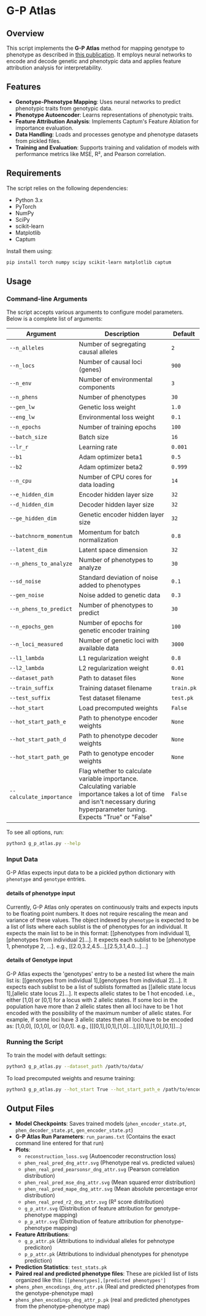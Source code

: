 # G-P Atlas

## Overview
This script implements the **G-P Atlas** method for mapping genotype to phenotype as described in [this publication](https://doi.org/10.57844/arcadia-d316-721f). It employs neural networks to encode and decode genetic and phenotypic data and applies feature attribution analysis for interpretability.

## Features
- **Genotype-Phenotype Mapping**: Uses neural networks to predict phenotypic traits from genotypic data.
- **Phenotype Autoencoder**: Learns representations of phenotypic traits.
- **Feature Attribution Analysis**: Implements Captum's Feature Ablation for importance evaluation.
- **Data Handling**: Loads and processes genotype and phenotype datasets from pickled files.
- **Training and Evaluation**: Supports training and validation of models with performance metrics like MSE, R², and Pearson correlation.

## Requirements

The script relies on the following dependencies:
- Python 3.x
- PyTorch
- NumPy
- SciPy
- scikit-learn
- Matplotlib
- Captum

Install them using:
```sh
pip install torch numpy scipy scikit-learn matplotlib captum
```

## Usage
### Command-line Arguments
The script accepts various arguments to configure model parameters. Below is a complete list of arguments:

| Argument | Description | Default |
|----------|-------------|---------|
| `--n_alleles` | Number of segregating causal alleles | `2` |
| `--n_locs` | Number of causal loci (genes) | `900` |
| `--n_env` | Number of environmental components | `3` |
| `--n_phens` | Number of phenotypes | `30` |
| `--gen_lw` | Genetic loss weight | `1.0` |
| `--eng_lw` | Environmental loss weight | `0.1` |
| `--n_epochs` | Number of training epochs | `100` |
| `--batch_size` | Batch size | `16` |
| `--lr_r` | Learning rate | `0.001` |
| `--b1` | Adam optimizer beta1 | `0.5` |
| `--b2` | Adam optimizer beta2 | `0.999` |
| `--n_cpu` | Number of CPU cores for data loading | `14` |
| `--e_hidden_dim` | Encoder hidden layer size | `32` |
| `--d_hidden_dim` | Decoder hidden layer size | `32` |
| `--ge_hidden_dim` | Genetic encoder hidden layer size | `32` |
| `--batchnorm_momentum` | Momentum for batch normalization | `0.8` |
| `--latent_dim` | Latent space dimension | `32` |
| `--n_phens_to_analyze` | Number of phenotypes to analyze | `30` |
| `--sd_noise` | Standard deviation of noise added to phenotypes | `0.1` |
| `--gen_noise` | Noise added to genetic data | `0.3` |
| `--n_phens_to_predict` | Number of phenotypes to predict | `30` |
| `--n_epochs_gen` | Number of epochs for genetic encoder training | `100` |
| `--n_loci_measured` | Number of genetic loci with available data | `3000` |
| `--l1_lambda` | L1 regularization weight | `0.8` |
| `--l2_lambda` | L2 regularization weight | `0.01` |
| `--dataset_path` | Path to dataset files | `None` |
| `--train_suffix` | Training dataset filename | `train.pk` |
| `--test_suffix` | Test dataset filename | `test.pk` |
| `--hot_start` | Load precomputed weights | `False` |
| `--hot_start_path_e` | Path to phenotype encoder weights | `None` |
| `--hot_start_path_d` | Path to phenotype decoder weights | `None` |
| `--hot_start_path_ge` | Path to genotype encoder weights | `None` |
| `--calculate_importance` | Flag whether to calculate variable importance. Calculating variable importance takes a lot of time and isn't necessary during hyperparameter tuning. Expects "True" or "False" | `False` |

To see all options, run:
```sh
python3 g_p_atlas.py --help
```

### Input Data
G-P Atlas expects input data to be a pickled python dictionary with `phenotype` and `genotype` entries.

#### details of phenotype input
Currently, G-P Atlas only operates on continuously traits and expects inputs to be floating point numbers. It does not require rescaling the mean and variance of these values. The object indexed by `phenotype` is expected to be a list of lists where each sublist is the of phenotypes for an individual. It expects the main list to be in this format: [[phenotypes from individual 1], [phenotypes from individual 2]...]. It expects each sublist to be [phenotype 1, phenotype 2, ...].
e.g., [[2.0,3.2,4.5...],[2.5,3.1,4.0...]...]
#### details of Genotype input
G-P Atlas expects the 'genotypes' entry to be a nested list where the main list is: [[genotypes from individual 1],[genotypes from individual 2]...]. It expects each sublist to be a list of sublists formatted as [[allelic state locus 1],[allelic state locus 2]...]. It expects allelic states to be 1 hot encoded. i.e., either [1,0] or [0,1] for a locus with 2 allelic states. If some loci in the population have more than 2 allelic states then all loci have to be 1 hot encoded with the possibility of the maximum number of allelic states. For example, if some loci have 3 allelic states then all loci have to be encoded as: [1,0,0], [0,1,0], or [0,0,1].
e.g., [[[0,1],[0,1],[1,0]...],[[0,1],[1,0],[0,1]]...]

### Running the Script
To train the model with default settings:
```sh
python3 g_p_atlas.py --dataset_path /path/to/data/
```

To load precomputed weights and resume training:
```sh
python3 g_p_atlas.py --hot_start True --hot_start_path_e /path/to/encoder.pt --hot_start_path_d /path/to/decoder.pt --hot_start_path_ge /path/to/gen_encoder.pt
```

## Output Files
- **Model Checkpoints**: Saves trained models (`phen_encoder_state.pt`, `phen_decoder_state.pt`, `gen_encoder_state.pt`)
- **G-P Atlas Run Parameters**: `run_params.txt` (Contains the exact command line entered for that run)
- **Plots**: 
  - `reconstruction_loss.svg` (Autoencoder reconstruction loss)
  - `phen_real_pred_dng_attr.svg` (Phenotype real vs. predicted values)
  - `phen_real_pred_pearsonsr_dng_attr.svg` (Pearson correlation distribution)
  - `phen_real_pred_mse_dng_attr.svg` (Mean squared error distribution)
  - `phen_real_pred_mape_dng_attr.svg` (Mean absolute percentage error distribution)
  - `phen_real_pred_r2_dng_attr.svg` (R² score distribution)
  - `g_p_attr.svg` (Distribution of feature attribution for genotype-phenotype mapping)
  - `p_p_attr.svg` (Distribution of feature attribution for phenotype-phenotype mapping)
- **Feature Attributions**:
  - `g_p_attr.pk` (Attributions to individual alleles for pehnotype prediciton) 
  - `p_p_attr.pk` (Attributions to individual phenotypes for phenotype prediction)
- **Prediction Statistics**: `test_stats.pk`
- **Paired real and predicted phenotype files**:
  These are pickled list of lists organized like this: `[[phenotypes],[predicted phenotypes']`
 - `phens_phen_encodings_dng_attr.pk` (Real and predicted phenotypes from the genotype-phenotype map)
 - `phens_phen_encodings_dng_attr_p.pk` (real and predicted phenotypes from the phenotype-phenotype map)


